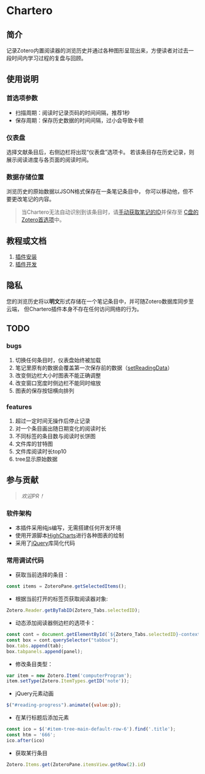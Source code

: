 # Chartero
## 简介
记录Zotero内置阅读器的浏览历史并通过各种图形呈现出来，方便读者对过去一段时间内学习过程的复盘与回顾。
## 使用说明
### 首选项参数
- 扫描周期：阅读时记录页码的时间间隔，推荐1秒
- 保存周期：保存历史数据的时间间隔，过小会导致卡顿
### 仪表盘
选择文献条目后，右侧边栏将出现“仪表盘”选项卡。
若该条目存在历史记录，则展示阅读进度与各页面的阅读时间。
### 数据存储位置
浏览历史的原始数据以JSON格式保存在一条笔记条目中，
你可以移动他，但不要更改笔记的内容。
> 当Chartero无法自动识别到该条目时，请[手动获取笔记的ID](#常用调试代码)并保存至
[C盘的Zotero首选项](https://www.zotero.org/support/kb/profile_directory)中。
## 教程或文档
1. [插件安装](https://zotero-chinese.feishu.cn/wiki/wikcnWTc9848uF9rPMvYTx4yGkb) 
2. [插件开发](https://zotero-chinese.feishu.cn/wiki/wikcn2498hSjibbd4vDRre5pPmQ)
## 隐私
您的浏览历史将以**明文**形式存储在一个笔记条目中，并可随Zotero数据库同步至云端，
但Chartero插件本身不存在任何访问网络的行为。
## TODO
### bugs
1. 切换任何条目时，仪表盘始终被加载
2. 笔记里原有的数据会覆盖第一次保存前的数据（[setReadingData](./chrome/content/chartero.js)）
3. 改变侧边栏大小时图表不能正确调整
4. 改变窗口宽度时侧边栏不能同时缩放
5. 图表的保存按钮横向排列
### features
1. 超过一定时间无操作后停止记录
2. 对一个条目画出随日期变化的阅读时长
3. 不同标签的条目数与阅读时长饼图
4. 文件库的甘特图
5. 文件库阅读时长top10
6. tree显示原始数据
## 参与贡献
> *欢迎PR！*
### 软件架构
- 本插件采用纯js编写，无需搭建任何开发环境
- 使用开源脚本[HighCharts](https://www.highcharts.com.cn/)进行各种图表的绘制
- 采用了[jQuery](https://jquery.com/)库简化代码
### 常用调试代码
- 获取当前选择的条目：
```js
const items = ZoteroPane.getSelectedItems();
```
- 根据当前打开的标签页获取阅读器对象:
```js
Zotero.Reader.getByTabID(Zotero_Tabs.selectedID);
```
- 动态添加阅读器侧边栏的选项卡：
```js
const cont = document.getElementById(`${Zotero_Tabs.selectedID}-context`);
const box = cont.querySelector("tabbox");
box.tabs.append(tab);
box.tabpanels.append(panel);
```
- 修改条目类型：
```js
var item = new Zotero.Item('computerProgram');
item.setType(Zotero.ItemTypes.getID('note'));
```
- jQuery元素动画 
```js
$("#reading-progress").animate({value:p});
```
- 在某行标题后添加元素
```js
const ico = $('#item-tree-main-default-row-6').find('.title');
const htm = '666';
ico.after(ico)
```
- 获取某行条目
```js
Zotero.Items.get(ZoteroPane.itemsView.getRow(2).id)
```

